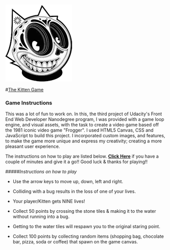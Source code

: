![P3 Sugar Skull](https://github.com/SamuraiRanderson/P3-Classic-Arcade-Game-Clone/blob/master/images/SugarSkullCat.png)

#[The Kitten Game](http://samurairanderson.github.io/P3-Classic-Arcade-Game-Clone)

### Game Instructions 

This was a lot of fun to work on. In this, the third project of Udacity's Front End Web Developer Nanodegree program, I was provided with a game loop engine, and visual assets, with the task to create a video game based off the 1981 iconic video game "Frogger". I used HTML5 Canvas, CSS and JavaScript to build this project. I incorporated custom images, and features, to make the game more unique and express my creativity; creating a more pleasant user experience. 

The instructions on how to play are listed below. [**Click Here**](http://samurairanderson.github.io/P3-Classic-Arcade-Game-Clone) if you have a couple of minutes and give it a go!! Good luck & thanks for playing!!

#####_Instructions on how to play_

* Use the arrow keys to move up, down, left and right. 

* Colliding with a bug results in the loss of one of your lives.

* Your player/Kitten gets NINE lives!

* Collect 50 points by crossing the stone tiles & making it to the water without running into a bug.

* Getting to the water tiles will respawn you to the original staring point.

* Collect 100 points by collecting random items (shopping bag, chocolate bar, pizza, soda or coffee) that spawn on the game canvas.
